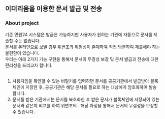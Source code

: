 ## 이더리움을 이용한 문서 발급 및 전송

### About project
기존 민원24 시스템은 발급은 가능하지만 사용자가 원하는 기관에 자동으로 문서를 제출할 수는 없습니다.<br>
문서를 온라인으로 보낼 경우 위변조의 위험성이 존재하여 직접 방문하여 제출해야 하는 불편함이 있습니다.<br>
우리는 아래 2가지 기능 구현을 통해서 문서의 무결성 보장 및 문서 발급과 전송에 대한 편리성을 드리고자 합니다.<br><br>
1. 사용자임을 확인할 수 있는 비밀키를 입력하면 문서를 공공기관에서 발급받아 블록체인에 저장한 후, 공공기관은 해당 문서를 필요로 하는 대상에게 암호화하여 발송합니다. <br>
2. 문서를 받은 기관에서는 문서를 복호화한 후 받은 문서가 블록체인에 저장되어 있는 문서와 같은지 비교를 하여 위변조의 . 해당 과정을 통해서 문서의 무결성을 보장할 수 있습니다.

